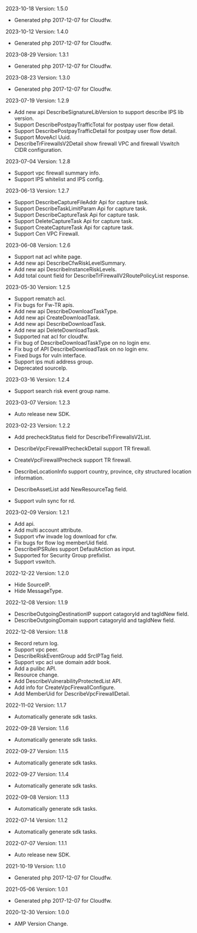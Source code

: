 2023-10-18 Version: 1.5.0
- Generated php 2017-12-07 for Cloudfw.

2023-10-12 Version: 1.4.0
- Generated php 2017-12-07 for Cloudfw.

2023-08-29 Version: 1.3.1
- Generated php 2017-12-07 for Cloudfw.

2023-08-23 Version: 1.3.0
- Generated php 2017-12-07 for Cloudfw.

2023-07-19 Version: 1.2.9
- Add new api DescribeSignatureLibVersion to support describe IPS lib version.
- Support DescribePostpayTrafficTotal for postpay user flow detail.
- Support DescribePostpayTrafficDetail for postpay user flow detail.
- Support MoveAcl Uuid.
- DescribeTrFirewallsV2Detail show firewall VPC and firewall Vswitch CIDR configuration.

2023-07-04 Version: 1.2.8
- Support vpc firewall summary info.
- Support IPS whitelist and IPS config.

2023-06-13 Version: 1.2.7
- Support DescribeCaptureFileAddr Api for capture task.
- Support DescribeTaskLimitParam Api for capture task.
- Support DescribeCaptureTask Api for capture task.
- Support DeleteCaptureTask Api for capture task.
- Support CreateCaptureTask Api for capture task.
- Support Cen VPC Firewall.

2023-06-08 Version: 1.2.6
- Support nat acl white page.
- Add new api DescribeCfwRiskLevelSummary.
- Add new api DescribeInstanceRiskLevels.
- Add total count field for DescribeTrFirewallV2RoutePolicyList response.

2023-05-30 Version: 1.2.5
- Support rematch acl.
- Fix bugs for Fw-TR apis.
- Add new api DescribeDownloadTaskType.
- Add new api CreateDownloadTask.
- Add new api DescribeDownloadTask.
- Add new api DeleteDownloadTask.
- Supported nat acl for cloudfw.
- Fix bug of DescribeDownloadTaskType on no login env.
- Fix bug of API DescribeDownloadTask on no login env.
- Fixed bugs for vuln interface.
- Support ips muti address group.
- Deprecated sourceIp.

2023-03-16 Version: 1.2.4
- Support search risk event group name.

2023-03-07 Version: 1.2.3
- Auto release new SDK.

2023-02-23 Version: 1.2.2
- Add precheckStatus field for DescribeTrFirewallsV2List.
- DescribeVpcFirewallPrecheckDetail support TR firewall.
- CreateVpcFirewallPrecheck support TR firewall.

- DescribeLocationInfo support country, province, city structured location information.
- DescribeAssetList add NewResourceTag field.
- Support vuln sync for rd.

2023-02-09 Version: 1.2.1
- Add api.
- Add multi account attribute.
- Support vfw invade log download for cfw.
- Fix bugs for flow log memberUid field.
- DescribeIPSRules support DefaultAction as input.
- Supported for Security Group prefixlist.
- Support vswitch.

2022-12-22 Version: 1.2.0
- Hide SourceIP.
- Hide MessageType.

2022-12-08 Version: 1.1.9
- DescribeOutgoingDestinationIP support catagoryId and tagIdNew field.
- DescribeOutgoingDomain support catagoryId and tagIdNew field.

2022-12-08 Version: 1.1.8
- Record return log.
- Support vpc peer.
- DescribeRiskEventGroup add SrcIPTag field.
- Support vpc acl use domain addr book.
- Add a pulibc API.
- Resource change.
- Add DescribeVulnerabilityProtectedList API.
- Add info for CreateVpcFirewallConfigure.
- Add MemberUid for DescribeVpcFirewallDetail.

2022-11-02 Version: 1.1.7
- Automatically generate sdk tasks.

2022-09-28 Version: 1.1.6
- Automatically generate sdk tasks.

2022-09-27 Version: 1.1.5
- Automatically generate sdk tasks.

2022-09-27 Version: 1.1.4
- Automatically generate sdk tasks.

2022-09-08 Version: 1.1.3
- Automatically generate sdk tasks.

2022-07-14 Version: 1.1.2
- Automatically generate sdk tasks.

2022-07-07 Version: 1.1.1
- Auto release new SDK.

2021-10-19 Version: 1.1.0
- Generated php 2017-12-07 for Cloudfw.

2021-05-06 Version: 1.0.1
- Generated php 2017-12-07 for Cloudfw.

2020-12-30 Version: 1.0.0
- AMP Version Change.

